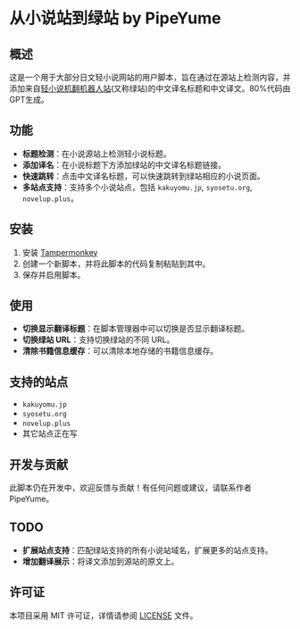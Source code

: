# 从小说站到绿站 by PipeYume

## 概述

这是一个用于大部分日文轻小说网站的用户脚本，旨在通过在源站上检测内容，并添加来自[轻小说机翻机器人站](https://books.fishhawk.top)(又称绿站)的中文译名标题和中文译文。80%代码由GPT生成。

## 功能

- **标题检测**：在小说源站上检测轻小说标题。
- **添加译名**：在小说标题下方添加绿站的中文译名标题链接。
- **快速跳转**：点击中文译名标题，可以快速跳转到绿站相应的小说页面。
- **多站点支持**：支持多个小说站点，包括 `kakuyomu.jp`, `syosetu.org`, `novelup.plus`。

## 安装

1. 安装 [Tampermonkey](https://www.tampermonkey.net/)
2. 创建一个新脚本，并将此脚本的代码复制粘贴到其中。
3. 保存并启用脚本。

## 使用

- **切换显示翻译标题**：在脚本管理器中可以切换是否显示翻译标题。
- **切换绿站 URL**：支持切换绿站的不同 URL。
- **清除书籍信息缓存**：可以清除本地存储的书籍信息缓存。

## 支持的站点

- `kakuyomu.jp`
- `syosetu.org`
- `novelup.plus`
- 其它站点正在写

## 开发与贡献

此脚本仍在开发中，欢迎反馈与贡献！有任何问题或建议，请联系作者 PipeYume。

## TODO

- **扩展站点支持**：匹配绿站支持的所有小说站域名，扩展更多的站点支持。
- **增加翻译展示**：将译文添加到源站的原文上。

## 许可证

本项目采用 MIT 许可证，详情请参阅 [LICENSE](LICENSE) 文件。
